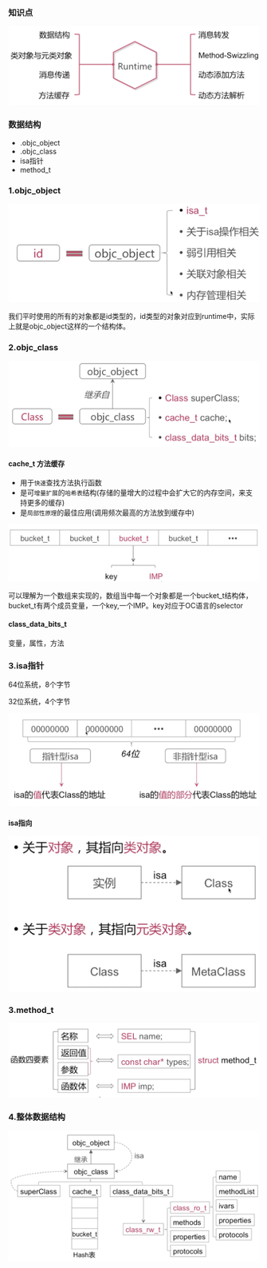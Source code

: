 ### 知识点

![考点](images/知识点.png) 

### 数据结构

* .objc_object
* .objc_class
* isa指针
* method_t

### 1.objc_object

![objc_object](images/objc_object.png)

我们平时使用的所有的对象都是id类型的，id类型的对象对应到runtime中，实际上就是objc_object这样的一个结构体。

### 2.objc_class

![objc_class](images/objc_class.png)

#### cache_t  方法缓存

* 用于`快速`查找方法执行函数
* 是可`增量扩展`的`哈希表`结构(存储的量增大的过程中会扩大它的内存空间，来支持更多的缓存)
* 是`局部性原理`的最佳应用(调用频次最高的方法放到缓存中)  

![cache_t](images/cache_t.png)

可以理解为一个数组来实现的，数组当中每一个对象都是一个bucket_t结构体，bucket_t有两个成员变量，一个key,一个IMP。key对应于OC语言的selector

#### class\_data\_bits_t
变量，属性，方法

### 3.isa指针

64位系统，8个字节

32位系统，4个字节

![isa指针](images/isa指针.png)

#### isa指向

![isa指向](images/isa指向.png)

### 3.method_t
![method_t](images/method_t.png)

### 4.整体数据结构
![整体结构](images/整体结构.png)

